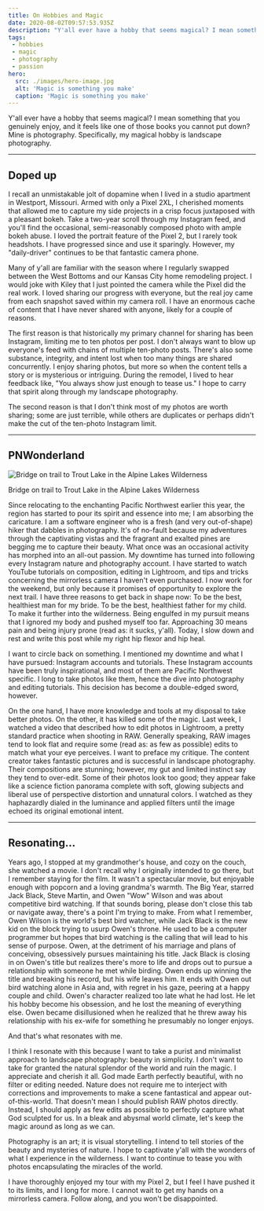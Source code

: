 ```yaml
---
title: On Hobbies and Magic
date: 2020-08-02T09:57:53.935Z
description: "Y'all ever have a hobby that seems magical? I mean something that you genuinely enjoy, and it feels like one of those books you cannot put down? Mine is photography. Specifically, my magical hobby is landscape photography."
tags: 
 - hobbies
 - magic
 - photography
 - passion
hero:
  src: ./images/hero-image.jpg
  alt: 'Magic is something you make'
  caption: 'Magic is something you make'
---
```


Y'all ever have a hobby that seems magical? I mean something that you genuinely enjoy, and it feels like one of those books you cannot put down? Mine is photography. Specifically, my magical hobby is landscape photography.

---

## Doped up

I recall an unmistakable jolt of dopamine when I lived in a studio apartment in Westport, Missouri. Armed with only a Pixel 2XL, I cherished moments that allowed me to capture my side projects in a crisp focus juxtaposed with a pleasant bokeh. Take a two-year scroll through my Instagram feed, and you'll find the occasional, semi-reasonably composed photo with ample bokeh abuse. I loved the portrait feature of the Pixel 2, but I rarely took headshots. I have progressed since and use it sparingly. However, my "daily-driver" continues to be that fantastic camera phone.

Many of y'all are familiar with the season where I regularly swapped between the West Bottoms and our Kansas City home remodeling project. I would joke with Kiley that I just pointed the camera while the Pixel did the real work. I loved sharing our progress with everyone, but the real joy came from each snapshot saved within my camera roll. I have an enormous cache of content that I have never shared with anyone, likely for a couple of reasons. 

The first reason is that historically my primary channel for sharing has been Instagram, limiting me to ten photos per post. I don't always want to blow up everyone's feed with chains of multiple ten-photo posts. There's also some substance, integrity, and intent lost when too many things are shared concurrently. I enjoy sharing photos, but more so when the content tells a story or is mysterious or intriguing. During the remodel, I lived to hear feedback like, "You always show just enough to tease us." I hope to carry that spirit along through my landscape photography.

The second reason is that I don't think most of my photos are worth sharing; some are just terrible, while others are duplicates or perhaps didn't make the cut of the ten-photo Instagram limit.

---

## PNWonderland

![Bridge on trail to Trout Lake in the Alpine Lakes Wilderness](https://d1jubymwibgxp.cloudfront.net/blog/0018-on-hobbies-and-magic/images/enchanted-pnw.jpg)

<figcaption>
  Bridge on trail to Trout Lake in the Alpine Lakes Wilderness
</figcaption>

Since relocating to the enchanting Pacific Northwest earlier this year, the region has started to pour its spirit and essence into me; I am absorbing the caricature. I am a software engineer who is a fresh (and very out-of-shape) hiker that dabbles in photography. It's of no-fault because my adventures through the captivating vistas and the fragrant and exalted pines are begging me to capture their beauty. What once was an occasional activity has morphed into an all-out passion. My downtime has turned into following every Instagram nature and photography account. I have started to watch YouTube tutorials on composition, editing in Lightroom, and tips and tricks concerning the mirrorless camera I haven't even purchased. I now work for the weekend, but only because it promises of opportunity to explore the next trail. I have three reasons to get back in shape now: 
To be the best, healthiest man for my bride.
To be the best, healthiest father for my child.
To make it further into the wilderness.
Being engulfed in my pursuit means that I ignored my body and pushed myself too far. Approaching 30 means pain and being injury prone (read as: it sucks, y'all). Today, I slow down and rest and write this post while my right hip flexor and hip heal.

I want to circle back on something. I mentioned my downtime and what I have pursued: Instagram accounts and tutorials. These Instagram accounts have been truly inspirational, and most of them are Pacific Northwest specific. I long to take photos like them, hence the dive into photography and editing tutorials. This decision has become a double-edged sword, however.

On the one hand, I have more knowledge and tools at my disposal to take better photos. On the other, it has killed some of the magic. Last week, I watched a video that described how to edit photos in Lightroom, a pretty standard practice when shooting in RAW. Generally speaking, RAW images tend to look flat and require some (read as: as few as possible) edits to match what your eye perceives. I want to preface my critique. The content creator takes fantastic pictures and is successful in landscape photography. Their compositions are stunning; however, my gut and limited instinct say they tend to over-edit. Some of their photos look too good; they appear fake like a science fiction panorama complete with soft, glowing subjects and liberal use of perspective distortion and unnatural colors. I watched as they haphazardly dialed in the luminance and applied filters until the image echoed its original emotional intent.

---

## Resonating...

Years ago, I stopped at my grandmother's house, and cozy on the couch, she watched a movie. I don't recall why I originally intended to go there, but I remember staying for the film. It wasn't a spectacular movie, but enjoyable enough with popcorn and a loving grandma's warmth. The Big Year, starred Jack Black, Steve Martin, and Owen "Wow" Wilson and was about competitive bird watching. If that sounds boring, please don't close this tab or navigate away, there's a point I'm trying to make. From what I remember, Owen Wilson is the world's best bird watcher, while Jack Black is the new kid on the block trying to usurp Owen's throne. He used to be a computer programmer but hopes that bird watching is the calling that will lead to his sense of purpose. Owen, at the detriment of his marriage and plans of conceiving, obsessively pursues maintaining his title. Jack Black is closing in on Owen's title but realizes there's more to life and drops out to pursue a relationship with someone he met while birding. Owen ends up winning the title and breaking his record, but his wife leaves him. It ends with Owen out bird watching alone in Asia and, with regret in his gaze, peering at a happy couple and child. Owen's character realized too late what he had lost. He let his hobby become his obsession, and he lost the meaning of everything else. Owen became disillusioned when he realized that he threw away his relationship with his ex-wife for something he presumably no longer enjoys.

And that's what resonates with me. 

I think I resonate with this because I want to take a purist and minimalist approach to landscape photography: beauty in simplicity. I don't want to take for granted the natural splendor of the world and ruin the magic. I appreciate and cherish it all. God made Earth perfectly beautiful, with no filter or editing needed. Nature does not require me to interject with corrections and improvements to make a scene fantastical and appear out-of-this-world. That doesn't mean I should publish RAW photos directly. Instead, I should apply as few edits as possible to perfectly capture what God sculpted for us. In a bleak and abysmal world climate, let's keep the magic around as long as we can.

Photography is an art; it is visual storytelling. I intend to tell stories of the beauty and mysteries of nature. I hope to captivate y'all with the wonders of what I experience in the wilderness. I want to continue to tease you with photos encapsulating the miracles of the world.

I have thoroughly enjoyed my tour with my Pixel 2, but I feel I have pushed it to its limits, and I long for more. I cannot wait to get my hands on a mirrorless camera. Follow along, and you won't be disappointed. 